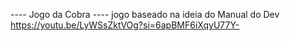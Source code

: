 ---- Jogo da Cobra ----
jogo baseado na ideia do Manual do Dev https://youtu.be/LyWSsZktVOg?si=6apBMF6iXqyU77Y-
